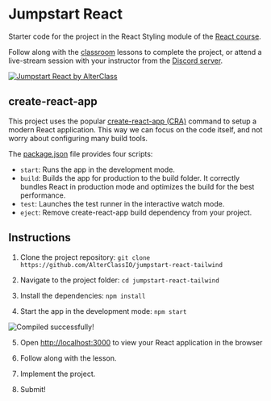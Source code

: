 # Jumpstart React

Starter code for the project in the React Styling module of the
[React course](https://www.alterclass.io/courses/react).

Follow along with the [classroom](https://classroom.alterclass.io) lessons to
complete the project, or attend a live-stream session with your instructor from
the
[Discord server](https://discord.com/channels/742753758450155662/748890194136137838).

[![Jumpstart React by AlterClass](https://alterclass.s3.eu-west-3.amazonaws.com/jumpstart-react-light.png)](https://react-landing-page-ac.netlify.app/)

## create-react-app

This project uses the popular
[create-react-app (CRA)](https://create-react-app.dev/) command to setup a
modern React application. This way we can focus on the code itself, and not
worry about configuring many build tools.

The
[package.json](https://github.com/AlterClassIO/react-car-configurator/blob/master/package.json)
file provides four scripts:

- `start`: Runs the app in the development mode.
- `build`: Builds the app for production to the build folder. It correctly
  bundles React in production mode and optimizes the build for the best
  performance.
- `test`: Launches the test runner in the interactive watch mode.
- `eject`: Remove create-react-app build dependency from your project.

## Instructions

1. Clone the project repository:
   `git clone https://github.com/AlterClassIO/jumpstart-react-tailwind`

2. Navigate to the project folder: `cd jumpstart-react-tailwind`

3. Install the dependencies: `npm install`

4. Start the app in the development mode: `npm start`

![Compiled successfully!](https://alterclass.s3.eu-west-3.amazonaws.com/jumpstart-react-compiled.png)

5. Open [http://localhost:3000](http://localhost:3000) to view your React
   application in the browser

6. Follow along with the lesson.

7. Implement the project.

8. Submit!
